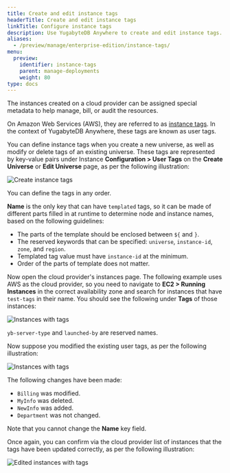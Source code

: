 ```yaml
---
title: Create and edit instance tags
headerTitle: Create and edit instance tags
linkTitle: Configure instance tags
description: Use YugabyteDB Anywhere to create and edit instance tags.
aliases:
  - /preview/manage/enterprise-edition/instance-tags/
menu:
  preview:
    identifier: instance-tags
    parent: manage-deployments
    weight: 80
type: docs
---
```


The instances created on a cloud provider can be assigned special metadata to help manage, bill, or audit the resources.

On Amazon Web Services (AWS), they are referred to as
[instance tags](https://docs.aws.amazon.com/AWSEC2/latest/UserGuide/Using_Tags.html). In the context of YugabyteDB Anywhere, these tags are known as user tags.

You can define instance tags when you create a new universe, as well as modify or delete tags of an existing universe. These tags are represented by key-value pairs under Instance **Configuration > User Tags** on the **Create Universe** or **Edit Universe** page, as per the following illustration:

![Create instance tags](/images/ee/inst-tags-1.png)

You can define the tags in any order.

**Name** is the only key that can have `templated` tags, so it can be made of different parts filled in at runtime to determine node and instance names, based on the following guidelines:

- The parts of the template should be enclosed between `${` and `}`.
- The reserved keywords that can be specified: `universe`, `instance-id`, `zone`, and `region`.
- Templated tag value must have `instance-id` at the minimum.
- Order of the parts of template does not matter.

Now open the cloud provider's instances page. The following example uses AWS as the cloud provider, so you need to navigate to **EC2 > Running Instances** in the correct availability zone and search for instances that have `test-tags` in their name. You should see the following under **Tags** of those instances:

![Instances with tags](/images/ee/inst-tags-aws-1.png)

`yb-server-type` and `launched-by` are reserved names.

Now suppose you modified the existing user tags, as per the following illustration:

![Instances with tags](/images/ee/inst-tags-2.png)

The following changes have been made:

- `Billing` was modified.
- `MyInfo` was deleted.
- `NewInfo` was added.
- `Department` was not changed.

Note that you cannot change the **Name** key field.

Once again, you can confirm via the cloud provider list of instances that the tags have been updated correctly, as per the following illustration:

![Edited instances with tags](/images/ee/inst-tags-aws-2.png)

